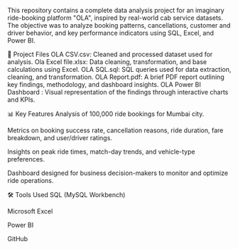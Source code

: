 This repository contains a complete data analysis project for an imaginary ride-booking platform "OLA", inspired by real-world cab service datasets. The objective was to analyze booking patterns, cancellations, customer and driver behavior, and key performance indicators using SQL, Excel, and Power BI.

📂 Project Files
OLA CSV.csv: Cleaned and processed dataset used for analysis.
Ola Excel file.xlsx: Data cleaning, transformation, and base calculations using Excel.
OLA SQL.sql: SQL queries used for data extraction, cleaning, and transformation.
OLA Report.pdf: A brief PDF report outlining key findings, methodology, and dashboard insights.
OLA Power BI Dashboard : Visual representation of the findings through interactive charts and KPIs.

📊 Key Features
Analysis of 100,000 ride bookings for Mumbai city.

Metrics on booking success rate, cancellation reasons, ride duration, fare breakdown, and user/driver ratings.

Insights on peak ride times, match-day trends, and vehicle-type preferences.

Dashboard designed for business decision-makers to monitor and optimize ride operations.

🛠 Tools Used
SQL (MySQL Workbench)

Microsoft Excel

Power BI

GitHub
